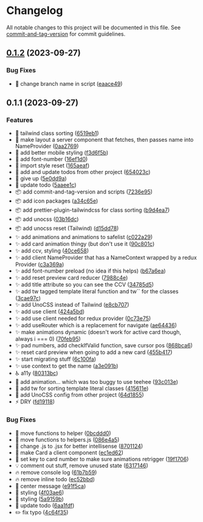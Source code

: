 # Changelog

All notable changes to this project will be documented in this file. See [commit-and-tag-version](https://github.com/absolute-version/commit-and-tag-version) for commit guidelines.

## [0.1.2](https://github.com/henrikvilhelmberglund/javascript-3-assignment-ewallet-nextjs/compare/v0.1.1...v0.1.2) (2023-09-27)


### Bug Fixes

* :bug: change branch name in script ([eaace49](https://github.com/henrikvilhelmberglund/javascript-3-assignment-ewallet-nextjs/commit/eaace49c69a9b5b70c4e7a7b2d8664937fabe450))

## 0.1.1 (2023-09-27)


### Features

* :art: tailwind class sorting ([6519eb1](https://github.com/henrikvilhelmberglund/javascript-3-assignment-ewallet-nextjs/commit/6519eb1144164586155c99c5c627b7a19bfbf251))
* :bug: make layout a server component that fetches, then passes name into NameProvider ([0aa2769](https://github.com/henrikvilhelmberglund/javascript-3-assignment-ewallet-nextjs/commit/0aa27690f2051c878852ffa367877618f5a936f6))
* :lipstick: add better mobile styling ([f3d6f5b](https://github.com/henrikvilhelmberglund/javascript-3-assignment-ewallet-nextjs/commit/f3d6f5b7ff64e400d3df8f22a28274117c1481d0))
* :lipstick: add font-number ([16ef1d0](https://github.com/henrikvilhelmberglund/javascript-3-assignment-ewallet-nextjs/commit/16ef1d038dff9a117b2c77c31246943f9562c9e1))
* :lipstick: import style reset ([165aeaf](https://github.com/henrikvilhelmberglund/javascript-3-assignment-ewallet-nextjs/commit/165aeaf2bf8f61a721641393914eff5596839b17))
* :memo: add and update todos from other project ([654023c](https://github.com/henrikvilhelmberglund/javascript-3-assignment-ewallet-nextjs/commit/654023c512619f4a42e91b84693c0211b1f2cc89))
* :memo: give up ([5e0dd9a](https://github.com/henrikvilhelmberglund/javascript-3-assignment-ewallet-nextjs/commit/5e0dd9ac3944b7b332159d040bd370fba40a3521))
* :memo: update todo ([5aaee1c](https://github.com/henrikvilhelmberglund/javascript-3-assignment-ewallet-nextjs/commit/5aaee1cd8df3cbfaa11b644ab5d0f5aa554980f2))
* :package: add commit-and-tag-version and scripts ([7236e95](https://github.com/henrikvilhelmberglund/javascript-3-assignment-ewallet-nextjs/commit/7236e956271d89aa5361e2fc25c54f3a31ec4a3f))
* :package: add icon packages ([a34c65e](https://github.com/henrikvilhelmberglund/javascript-3-assignment-ewallet-nextjs/commit/a34c65ef079b59fed4a59529d0e415afb8781fb6))
* :package: add prettier-plugin-tailwindcss for class sorting ([b9d4ea7](https://github.com/henrikvilhelmberglund/javascript-3-assignment-ewallet-nextjs/commit/b9d4ea7b285cc9a36b4b5f60582417a132413c37))
* :package: add unocss ([03b16dc](https://github.com/henrikvilhelmberglund/javascript-3-assignment-ewallet-nextjs/commit/03b16dc665030c14775786d441e786ad31a9a183))
* :package: add unocss reset (Tailwind) ([d15dd78](https://github.com/henrikvilhelmberglund/javascript-3-assignment-ewallet-nextjs/commit/d15dd78478896055e658fb487c014941068b5537))
* :sparkles: add animations and animations to safelist ([c022a29](https://github.com/henrikvilhelmberglund/javascript-3-assignment-ewallet-nextjs/commit/c022a295fcfdf6f0a72fe830645ab3926cf819dc))
* :sparkles: add card animation thingy (but don't use it ([90c801c](https://github.com/henrikvilhelmberglund/javascript-3-assignment-ewallet-nextjs/commit/90c801c34c7918f4c88337f1638400871d3002db))
* :sparkles: add ccv, styling ([40ce658](https://github.com/henrikvilhelmberglund/javascript-3-assignment-ewallet-nextjs/commit/40ce65810185752861f901eadb1f4b5aec367f65))
* :sparkles: add client NameProvider that has a NameContext wrapped by a redux Provider ([c3a369a](https://github.com/henrikvilhelmberglund/javascript-3-assignment-ewallet-nextjs/commit/c3a369a37a789dae5fb65843a1ccd06707a11583))
* :sparkles: add font-number preload (no idea if this helps) ([b67a6ea](https://github.com/henrikvilhelmberglund/javascript-3-assignment-ewallet-nextjs/commit/b67a6ea68380a98c6592f1e82eefda6056a8293e))
* :sparkles: add reset preview card reducer ([7988c4e](https://github.com/henrikvilhelmberglund/javascript-3-assignment-ewallet-nextjs/commit/7988c4ec93c4f532317cd9fa59a25d32365ca672))
* :sparkles: add title attribute so you can see the CCV ([34785d5](https://github.com/henrikvilhelmberglund/javascript-3-assignment-ewallet-nextjs/commit/34785d5b1efe93df61d72a1f9cc449b004d5d371))
* :sparkles: add tw tagged template literal function and tw`` for the classes ([3cae97c](https://github.com/henrikvilhelmberglund/javascript-3-assignment-ewallet-nextjs/commit/3cae97c9c4ee42a2c57cc150b045586ce2136085))
* :sparkles: add UnoCSS instead of Tailwind ([e8cb707](https://github.com/henrikvilhelmberglund/javascript-3-assignment-ewallet-nextjs/commit/e8cb707168ffcf92d9cf140e8ec210a00a739eb1))
* :sparkles: add use client ([424a5bd](https://github.com/henrikvilhelmberglund/javascript-3-assignment-ewallet-nextjs/commit/424a5bda7a0f6e918d5c1a1649a082bcdf4fb3ce))
* :sparkles: add use client needed for redux provider ([0c73e75](https://github.com/henrikvilhelmberglund/javascript-3-assignment-ewallet-nextjs/commit/0c73e75513adc34f8e93a96dcb7ac9f6ae5ddcb4))
* :sparkles: add useRouter which is a replacement for navigate ([ae64436](https://github.com/henrikvilhelmberglund/javascript-3-assignment-ewallet-nextjs/commit/ae644363530a361f6592fb25f56f8541034ab038))
* :sparkles: make animations dynamic (doesn't work for active card though, always i === 0) ([70feb95](https://github.com/henrikvilhelmberglund/javascript-3-assignment-ewallet-nextjs/commit/70feb95e7e3d06a016f2c57aa98f5386a0c4cb3b))
* :sparkles: pad numbers, add checkIfValid function, save cursor pos ([868bca6](https://github.com/henrikvilhelmberglund/javascript-3-assignment-ewallet-nextjs/commit/868bca639b94d66b6dca2c1dfd42af01989160f1))
* :sparkles: reset card preview when going to add a new card ([455b417](https://github.com/henrikvilhelmberglund/javascript-3-assignment-ewallet-nextjs/commit/455b417cd16e774561e234d2a48dcc5ca1471089))
* :sparkles: start migrating stuff ([6c100fa](https://github.com/henrikvilhelmberglund/javascript-3-assignment-ewallet-nextjs/commit/6c100fa128bd0407a704a1b7e7b2744cfcff005e))
* :sparkles: use context to get the name ([a3e091b](https://github.com/henrikvilhelmberglund/javascript-3-assignment-ewallet-nextjs/commit/a3e091b96409380e489d600b6bdf3fcbb7bfd5b8))
* :wheelchair: a11y ([80313bc](https://github.com/henrikvilhelmberglund/javascript-3-assignment-ewallet-nextjs/commit/80313bc32958b53e49c03f88d384f85595575e73))
* :wrench: add animation... which was too buggy to use teehee ([93c013e](https://github.com/henrikvilhelmberglund/javascript-3-assignment-ewallet-nextjs/commit/93c013e9d2fed41bea6fb2135e89ae5de6f65fbc))
* :wrench: add tw for sorting template literal classes ([415611e](https://github.com/henrikvilhelmberglund/javascript-3-assignment-ewallet-nextjs/commit/415611e5f5dbced1ccde98a86a7f6123df986510))
* :wrench: add UnoCSS config from other project ([64d1855](https://github.com/henrikvilhelmberglund/javascript-3-assignment-ewallet-nextjs/commit/64d185528fd252c7416e8fc5ca9af4b2c91e6418))
* :zap: DRY ([fd19118](https://github.com/henrikvilhelmberglund/javascript-3-assignment-ewallet-nextjs/commit/fd19118dd6000f783e4455aa4847ec63cebf98eb))


### Bug Fixes

* :art: move functions to helper ([0bcddd0](https://github.com/henrikvilhelmberglund/javascript-3-assignment-ewallet-nextjs/commit/0bcddd038c5994c591956165a203e5bb39a35cb1))
* :art: move functions to helpers.js ([086e4a5](https://github.com/henrikvilhelmberglund/javascript-3-assignment-ewallet-nextjs/commit/086e4a58299e67c5349f66b3124b4a7d2812bd91))
* :bug: change .js to .jsx for better intellisense ([8701124](https://github.com/henrikvilhelmberglund/javascript-3-assignment-ewallet-nextjs/commit/8701124bfcf0facc4383d2e5ab0050cee0a2fc0e))
* :bug: make Card a client component ([ec1ed62](https://github.com/henrikvilhelmberglund/javascript-3-assignment-ewallet-nextjs/commit/ec1ed62e1f81b0a5633f87b13f8fe1dc74780381))
* :bug: set key to card number to make sure animations retrigger ([19f1706](https://github.com/henrikvilhelmberglund/javascript-3-assignment-ewallet-nextjs/commit/19f1706872cefb662b7290c40861baa4e337f520))
* :bulb: comment out stuff, remove unused state ([6317146](https://github.com/henrikvilhelmberglund/javascript-3-assignment-ewallet-nextjs/commit/63171462fee34ff57fc51e53421a789de37e6a71))
* :fire: remove console log ([61b7b59](https://github.com/henrikvilhelmberglund/javascript-3-assignment-ewallet-nextjs/commit/61b7b59249a4d3168cf2162373f1848519511c19))
* :fire: remove inline todo ([ec52bbd](https://github.com/henrikvilhelmberglund/javascript-3-assignment-ewallet-nextjs/commit/ec52bbd890e5ca0d689d25eaf924d3ba82043d48))
* :lipstick: center message ([e91f5ca](https://github.com/henrikvilhelmberglund/javascript-3-assignment-ewallet-nextjs/commit/e91f5caf570d44bf1fd8e1b487aaaa75071f2dbe))
* :lipstick: styling ([4f03ae6](https://github.com/henrikvilhelmberglund/javascript-3-assignment-ewallet-nextjs/commit/4f03ae68d9852d1610cf202f698bdf58b5811306))
* :lipstick: styling ([5a9159b](https://github.com/henrikvilhelmberglund/javascript-3-assignment-ewallet-nextjs/commit/5a9159b0763e329840d45df47d44c50b6412d392))
* :memo: update todo ([6aa1fdf](https://github.com/henrikvilhelmberglund/javascript-3-assignment-ewallet-nextjs/commit/6aa1fdf48feada24dfe657a0ecb5c88308d27d2a))
* :pencil2: fix typo ([4c64f35](https://github.com/henrikvilhelmberglund/javascript-3-assignment-ewallet-nextjs/commit/4c64f35199ea0f4820d978a50b95cfd96137ebf7))
